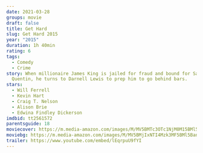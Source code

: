 ```yaml
---
date: 2021-03-28
groups: movie
draft: false
title: Get Hard
slug: Get Hard 2015
year: "2015"
duration: 1h 40min
rating: 6
tags:
  - Comedy
  - Crime
story: When millionaire James King is jailed for fraud and bound for San
  Quentin, he turns to Darnell Lewis to prep him to go behind bars.
stars:
  - Will Ferrell
  - Kevin Hart
  - Craig T. Nelson
  - Alison Brie
  - Edwina Findley Dickerson
imdbid: tt2561572
parentsguide: 18
moviecover: https://m.media-amazon.com/images/M/MV5BMTc3OTc1NjM0M15BMl5BanBnXkFtZTgwNjAyMzE1MzE@._V1_FMjpg_UX1012_.jpg
moviebg: https://m.media-amazon.com/images/M/MV5BMjIxNTI4Mzk3MF5BMl5BanBnXkFtZTgwODAxNTE5NDE@._V1_FMjpg_UX1280_.jpg
trailer: https://www.youtube.com/embed/lEqrpuU9fYI
---
```

